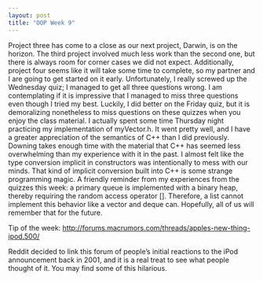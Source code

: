 ```yaml
---
layout: post
title: "OOP Week 9"
---
```

Project three has come to a close as our next project, Darwin, is on the horizon. The third project involved much less work than the second one, but there is always room for corner cases we did not expect. Additionally, project four seems like it will take some time to complete, so my partner and I are going to get started on it early. Unfortunately, I really screwed up the Wednesday quiz; I managed to get all three questions wrong. I am contemplating if it is impressive that I managed to miss three questions even though I tried my best. Luckily, I did better on the Friday quiz, but it is demoralizing nonetheless to miss questions on these quizzes when you enjoy the class material. I actually spent some time Thursday night practicing my implementation of myVector.h. It went pretty well, and I have a greater appreciation of the semantics of C++ than I did previously. Downing takes enough time with the material that C++ has seemed less overwhelming than my experience with it in the past. I almost felt like the type conversion implicit in constructors was intentionally to mess with our minds. That kind of implicit conversion built into C++ is some strange programming magic. A friendly reminder from my experiences from the quizzes this week: a primary queue is implemented with a binary heap, thereby requiring the random access operator []. Therefore, a list cannot implement this behavior like a vector and deque can. Hopefully, all of us will remember that for the future.


Tip of the week: http://forums.macrumors.com/threads/apples-new-thing-ipod.500/


Reddit decided to link this forum of people’s initial reactions to the iPod announcement back in 2001, and it is a real treat to see what people thought of it. You may find some of this hilarious.


